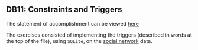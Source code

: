 ## DB11: Constraints and Triggers

The statement of accomplishment can be viewed [here](DB11_Statement.pdf)

The exercises consisted of implementing the triggers (described in words at the top of the file), using `SQLite`,
on the [social network](social.sql) data.
